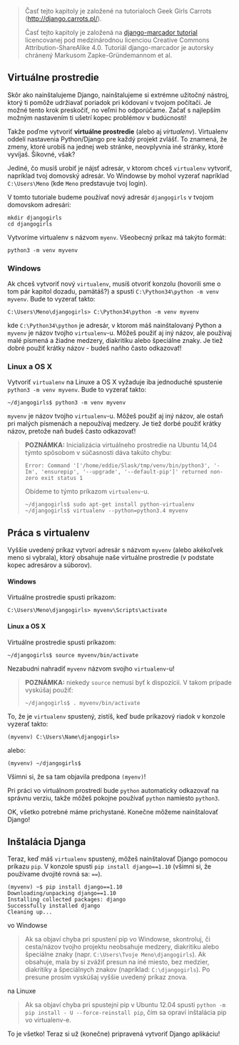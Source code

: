 > Časť tejto kapitoly je založené na tutorialoch Geek Girls Carrots (http://django.carrots.pl/).
>
> Časť tejto kapitoly je založená na [django-marcador tutorial](http://django-marcador.keimlink.de/) licencovanej pod medzinárodnou licenciou Creative Commons Attribution-ShareAlike 4.0. Tutoriál django-marcador je autorsky chránený Markusom Zapke-Gründemannom et al.

## Virtuálne prostredie

Skôr ako nainštalujeme Django, nainštalujeme si extrémne užitočný nástroj, ktorý ti pomôže udržiavať poriadok pri kódovaní v tvojom počítači. Je možné tento krok preskočiť, no veľmi ho odporúčame. Začať s najlepším možným nastavením ti ušetrí kopec problémov v budúcnosti!

Takže poďme vytvoriť **virtuálne prostredie** (alebo aj *virtualenv*). Virtualenv oddelí nastavenia Python/Django pre každý projekt zvlášť. To znamená, že zmeny, ktoré urobíš na jednej web stránke, neovplyvnia iné stránky, ktoré vyvíjaš. Šikovné, však?

Jediné, čo musíš urobiť je nájsť adresár, v ktorom chceš `virtualenv` vytvoriť, napríklad tvoj domovský adresár. Vo Windowse by mohol vyzerať napríklad `C:\Users\Meno` (kde `Meno` predstavuje tvoj login).

V tomto tutoriale budeme používať nový adresár `djangogirls` v tvojom domovskom adresári:

```
mkdir djangogirls
cd djangogirls
```

Vytvoríme virtualenv s názvom `myenv`. Všeobecný príkaz má takýto formát:

```
python3 -m venv myvenv
```

### Windows

Ak chceš vytvoriť nový `virtualenv`, musíš otvoriť konzolu (hovorili sme o tom pár kapitol dozadu, pamätáš?) a spusti `C:\Python34\python -m venv myvenv`. Bude to vyzerať takto:

```
C:\Users\Meno\djangogirls> C:\Python34\python -m venv myvenv
```

kde `C:\Python34\python` je adresár, v ktorom máš nainštalovaný Python a `myvenv` je názov tvojho `virtualenv`-u. Môžeš použiť aj iný názov, ale používaj malé písmená a žiadne medzery, diakritiku alebo špeciálne znaky. Je tiež dobré použiť krátky názov - budeš naňho často odkazovať!

### Linux a OS X

Vytvoriť `virtualenv` na Linuxe a OS X vyžaduje iba jednoduché spustenie `python3 -m venv myvenv`. Bude to vyzerať takto:

```
~/djangogirls$ python3 -m venv myvenv
```

`myvenv` je názov tvojho `virtualenv`-u. Môžeš použiť aj iný názov, ale ostaň pri malých písmenách a nepoužívaj medzery. Je tiež dorbé použiť krátky názov, pretože naň budeš často odkazovať!

> **POZNÁMKA:** Inicializácia virtuálneho prostredie na Ubuntu 14,04 týmto spôsobom v súčasnosti dáva takúto chybu:
>
>     Error: Command '['/home/eddie/Slask/tmp/venv/bin/python3', '-Im', 'ensurepip', '--upgrade', '--default-pip']' returned non-zero exit status 1
>
>
> Obídeme to týmto príkazom `virtualenv`-u.
>
>     ~/djangogirls$ sudo apt-get install python-virtualenv
>     ~/djangogirls$ virtualenv --python=python3.4 myvenv
>

## Práca s virtualenv

Vyššie uvedený príkaz vytvorí adresár s názvom `myvenv` (alebo akékoľvek meno si vybrala), ktorý obsahuje naše virtuálne prostredie (v podstate kopec adresárov a súborov).

#### Windows

Virtuálne prostredie spusti príkazom:

```
C:\Users\Meno\djangogirls> myvenv\Scripts\activate
```

#### Linux a OS X

Virtuálne prostredie spusti príkazom:

```
~/djangogirls$ source myvenv/bin/activate
```

Nezabudni nahradiť `myvenv` názvom svojho `virtualenv`-u!

> **POZNÁMKA:** niekedy `source` nemusí byť k dispozícii. V takom prípade vyskúšaj použiť:
>
>     ~/djangogirls$ . myvenv/bin/activate
>

To, že je `virtualenv` spustený, zistíš, keď bude príkazový riadok v konzole vyzerať takto:

```
(myvenv) C:\Users\Name\djangogirls>
```

alebo:

```
(myvenv) ~/djangogirls$
```

Všimni si, že sa tam objavila predpona `(myenv)`!

Pri práci vo virtuálnom prostredí bude `python` automaticky odkazovať na správnu verziu, takže môžeš pokojne používať `python` namiesto `python3`.

OK, všetko potrebné máme prichystané. Konečne môžeme nainštalovať Django!

## Inštalácia Djanga

Teraz, keď máš `virtualenv` spustený, môžeš nainštalovať Django pomocou príkazu `pip`. V konzole spusti `pip install django==1.10` (všimni si, že používame dvojité rovná sa: `==`).

```
(myvenv) ~$ pip install django==1.10
Downloading/unpacking django==1.10
Installing collected packages: django
Successfully installed django
Cleaning up...
```

vo Windowse

> Ak sa objaví chyba pri spustení pip vo Windowse, skontroluj, či cesta/názov tvojho projektu neobsahuje medzery, diakritiku alebo špeciálne znaky (napr. `C:\Users\Tvoje Meno\djangogirls`). Ak obsahuje, mala by si zvážiť presun na iné miesto, bez medzier, diakritiky a špeciálnych znakov (napríklad: `C:\djangogirls`). Po presune prosím vyskúšaj vyššie uvedený príkaz znova.

na Linuxe

> Ak sa objaví chyba pri spustejní pip v Ubuntu 12.04 spusti `python -m pip install - U --force-reinstall pip`, čím sa opraví inštalácia pip vo virtualenv-e.

To je všetko! Teraz si už (konečne) pripravená vytvoriť Django aplikáciu!
